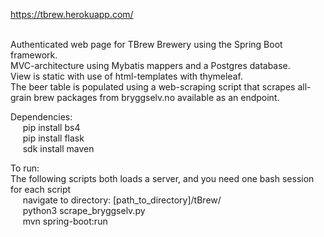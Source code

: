 https://tbrew.herokuapp.com/ <br><br>

Authenticated web page for TBrew Brewery using the Spring Boot framework. <br>
MVC-architecture using Mybatis mappers and a Postgres database. <br>
View is static with use of html-templates with thymeleaf. <br>
The beer table is populated using a web-scraping script that scrapes all-grain brew packages from bryggselv.no available as an endpoint. <br>

Dependencies: <br>
&nbsp;&nbsp;&nbsp;&nbsp;  pip install bs4 <br>
&nbsp;&nbsp;&nbsp;&nbsp;  pip install flask <br>
&nbsp;&nbsp;&nbsp;&nbsp;  sdk install maven <br>

 
To run: <br>
The following scripts both loads a server, and you need one bash session for each script <br>
&nbsp;&nbsp;&nbsp;&nbsp;  navigate to directory: [path_to_directory]/tBrew/ <br>
&nbsp;&nbsp;&nbsp;&nbsp;  python3 scrape_bryggselv.py <br>
&nbsp;&nbsp;&nbsp;&nbsp;  mvn spring-boot:run <br>
  

